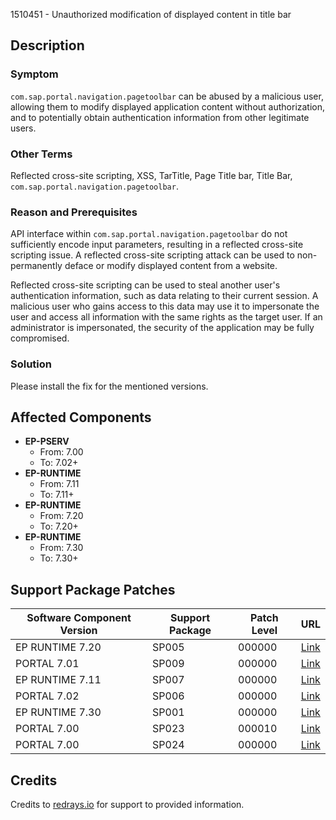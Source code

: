 1510451 - Unauthorized modification of displayed content in title bar

## Description

### Symptom
`com.sap.portal.navigation.pagetoolbar` can be abused by a malicious user, allowing them to modify displayed application content without authorization, and to potentially obtain authentication information from other legitimate users.

### Other Terms
Reflected cross-site scripting, XSS, TarTitle, Page Title bar, Title Bar, `com.sap.portal.navigation.pagetoolbar`.

### Reason and Prerequisites
API interface within `com.sap.portal.navigation.pagetoolbar` do not sufficiently encode input parameters, resulting in a reflected cross-site scripting issue. A reflected cross-site scripting attack can be used to non-permanently deface or modify displayed content from a website. 

Reflected cross-site scripting can be used to steal another user's authentication information, such as data relating to their current session. A malicious user who gains access to this data may use it to impersonate the user and access all information with the same rights as the target user. If an administrator is impersonated, the security of the application may be fully compromised.

### Solution
Please install the fix for the mentioned versions.

## Affected Components
- **EP-PSERV**
  - From: 7.00
  - To: 7.02+
- **EP-RUNTIME**
  - From: 7.11
  - To: 7.11+
- **EP-RUNTIME**
  - From: 7.20
  - To: 7.20+
- **EP-RUNTIME**
  - From: 7.30
  - To: 7.30+

## Support Package Patches

| Software Component Version | Support Package | Patch Level | URL |
|----------------------------|-----------------|-------------|-----|
| EP RUNTIME 7.20            | SP005           | 000000      | [Link](https://me.sap.com/sap/support/swdc/notes?cvnr=01200615320200012953&support_package=SP005&patch_level=000000) |
| PORTAL 7.01                | SP009           | 000000      | [Link](https://me.sap.com/sap/support/swdc/notes?cvnr=01200615320200010804&support_package=SP009&patch_level=000000) |
| EP RUNTIME 7.11            | SP007           | 000000      | [Link](https://me.sap.com/sap/support/swdc/notes?cvnr=01200314690200006929&support_package=SP007&patch_level=000000) |
| PORTAL 7.02                | SP006           | 000000      | [Link](https://me.sap.com/sap/support/swdc/notes?cvnr=01200615320200012489&support_package=SP006&patch_level=000000) |
| EP RUNTIME 7.30            | SP001           | 000000      | [Link](https://me.sap.com/sap/support/swdc/notes?cvnr=01200615320200015108&support_package=SP001&patch_level=000000) |
| PORTAL 7.00                | SP023           | 000010      | [Link](https://me.sap.com/sap/support/swdc/notes?cvnr=01200615320200007801&support_package=SP023&patch_level=000010) |
| PORTAL 7.00                | SP024           | 000000      | [Link](https://me.sap.com/sap/support/swdc/notes?cvnr=01200615320200007801&support_package=SP024&patch_level=000000) |

## Credits
Credits to [redrays.io](https://redrays.io) for support to provided information.